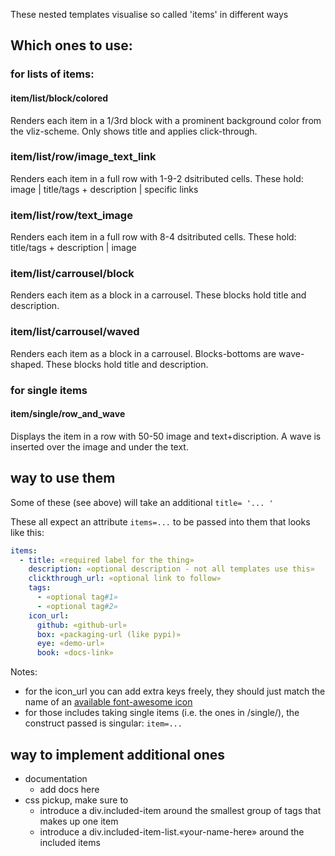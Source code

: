 These nested templates visualise so called 'items' in different ways

## Which ones to use:

### for lists of items:

#### item/list/block/colored
Renders each item in a 1/3rd block with a prominent background color from the vliz-scheme.
Only shows title and applies click-through.

### item/list/row/image_text_link
Renders each item in a full row with 1-9-2 dsitributed cells.
These hold: image | title/tags + description | specific links

### item/list/row/text_image
Renders each item in a full row with 8-4 dsitributed cells.
These hold: title/tags + description | image

### item/list/carrousel/block
Renders each item as a block in a carrousel.
These blocks hold title and description.

### item/list/carrousel/waved
Renders each item as a block in a carrousel. Blocks-bottoms are wave-shaped.
These blocks hold title and description.


### for single items
#### item/single/row_and_wave
Displays the item in a row with 50-50 image and text+discription.
A wave is inserted over the image and under the text.



## way to use them

Some of these (see above) will take an additional `title= '... '`

These all expect an attribute `items=...` to be passed into them that looks like this:

```yml
items:
  - title: «required label for the thing»
    description: «optional description - not all templates use this»
    clickthrough_url: «optional link to follow»
    tags:
      - «optional tag#1»
      - «optional tag#2»
    icon_url:
      github: «github-url»
      box: «packaging-url (like pypi)»
      eye: «demo-url»
      book: «docs-link»

```
Notes:
* for the icon_url you can add extra keys freely, they should just match the name of an [available font-awesome icon](https://fontawesome.com/search?q=&f=classic)
* for those includes taking single items (i.e. the ones in /single/), the construct passed is singular: `item=...`



## way to implement additional ones

* documentation 
  * add docs here
* css pickup, make sure to
  * introduce a div.included-item around the smallest group of tags that makes up one item
  * introduce a div.included-item-list.«your-name-here» around the included items
